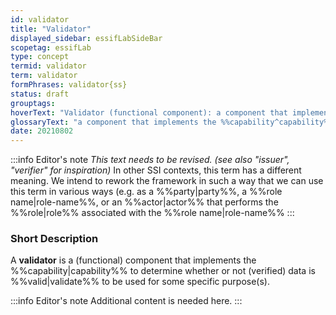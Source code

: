 ```yaml
---
id: validator
title: "Validator"
displayed_sidebar: essifLabSideBar
scopetag: essifLab
type: concept
termid: validator
term: validator
formPhrases: validator{ss}
status: draft
grouptags:
hoverText: "Validator (functional component): a component that implements the Capability to determine whether or not (verified) data is valid to be used for some specific purpose(s)."
glossaryText: "a component that implements the %%capability^capability%% to determine whether or not (%%verified^verify%%) data is valid to be used for some specific purpose(s)."
date: 20210802
---
```


:::info Editor's note
*This text needs to be revised. (see also "issuer", "verifier" for inspiration)*
In other SSI contexts, this term has a different meaning. We intend to rework the framework in such a way that we can use this term in various ways (e.g. as a %%party|party%%, a %%role name|role-name%%, or an %%actor|actor%% that performs the %%role|role%% associated with the %%role name|role-name%%
:::

### Short Description
A **validator** is a (functional) component that implements the %%capability|capability%% to determine whether or not (verified) data is %%valid|validate%% to be used for some specific purpose(s).

:::info Editor's note
Additional content is needed here.
:::

